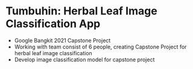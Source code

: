# Tumbuhin: Herbal Leaf Image Classification App
*	Google Bangkit 2021 Capstone Project
*	Working with team consist of 6 people, creating Capstone Project for herbal leaf image classification
*	Develop image classification model for capstone project
